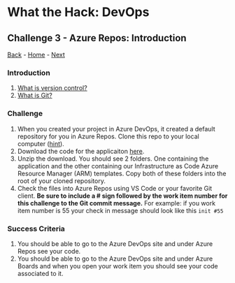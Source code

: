 # What the Hack: DevOps 

## Challenge 3 - Azure Repos: Introduction
[Back](challenge02.md) - [Home](../../readme.md) - [Next](challenge04.md)

### Introduction

1. [What is version control?](https://docs.microsoft.com/en-us/azure/devops/learn/git/what-is-version-control)
2. [What is Git?](https://docs.microsoft.com/en-us/azure/devops/learn/git/what-is-git)

### Challenge

1. When you created your project in Azure DevOps, it created a default repository for you in Azure Repos. Clone this repo to your local computer ([hint](https://code.visualstudio.com/Docs/editor/versioncontrol#_cloning-a-repository)).
2. Download the code for the applicaiton [here](https://minhaskamal.github.io/DownGit/#/home?url=https://github.com/Microsoft/devops-project-samples/tree/master/dotnet/aspnetcore/containerWithTests&fileName=AzureDevOpsWhatTheHack&rootDirectory=AzureDevOpsWhatTheHack).
3. Unzip the download. You should see 2 folders. One containing the application and the other containing our Infrastructure as Code Azure Resource Manager (ARM) templates. Copy both of these folders into the root of your cloned repository. 
4. Check the files into Azure Repos using VS Code or your favorite Git client. **Be sure to include a # sign followed by the work item number for this challenge to the Git commit message.** For example: if you work item number is 55 your check in message should look like this  `init #55`



### Success Criteria

1. You should be able to go to the Azure DevOps site and under Azure Repos see your code. 
2. You should be able to go to the Azure DevOps site and under Azure Boards and when you open your work item you should see your code associated to it. 